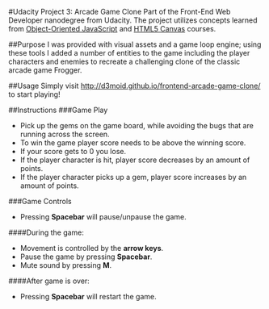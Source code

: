 #Udacity Project 3: Arcade Game Clone
Part of the Front-End Web Developer nanodegree from Udacity. The project utilizes concepts learned from [Object-Oriented JavaScript](https://www.udacity.com/course/viewer#!/c-ud015-nd) and [HTML5 Canvas](https://www.udacity.com/course/viewer#!/c-ud292-nd) courses.

##Purpose
I was provided with visual assets and a game loop engine; using these tools I added a number of entities to the game including the player characters and enemies to recreate a challenging clone of the classic arcade game Frogger.

##Usage
Simply visit http://d3moid.github.io/frontend-arcade-game-clone/ to start playing!

##Instructions
###Game Play
- Pick up the gems on the game board, while avoiding the bugs that are running across the screen.
- To win the game player score needs to be above the winning score.
- If your score gets to 0 you lose.
- If the player character is hit, player score decreases by an amount of points.
- If the player character picks up a gem, player score increases by an amount of points.

###Game Controls
- Pressing **Spacebar** will pause/unpause the game. 

####During the game:
- Movement is controlled by the **arrow keys**. 
- Pause the game by pressing **Spacebar**.
- Mute sound by pressing **M**.

####After game is over:
- Pressing **Spacebar** will restart the game.
